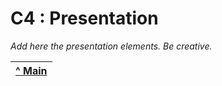 # C4 : Presentation

_Add here the presentation elements. Be creative._

| [^ Main](../../../) |
| :---: |